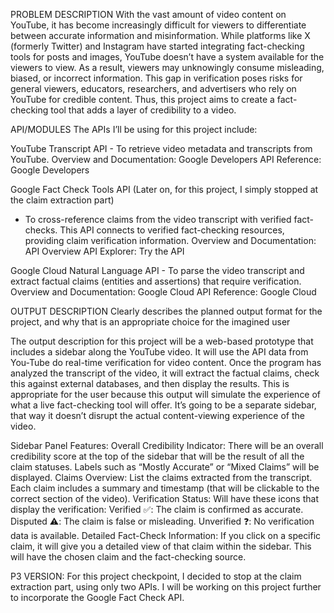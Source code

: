PROBLEM DESCRIPTION
With the vast amount of video content on YouTube, it has become increasingly difficult for viewers to differentiate between accurate information and misinformation. While platforms like X (formerly Twitter) and Instagram have started integrating fact-checking tools for posts and images, YouTube doesn’t have a system available for the viewers to view. As a result, viewers may unknowingly consume misleading, biased, or incorrect information. This gap in verification poses risks for general viewers, educators, researchers, and advertisers who rely on YouTube for credible content. Thus, this project aims to create a fact-checking tool that adds a layer of credibility to a video.  

API/MODULES
The APIs I’ll be using for this project include:

YouTube Transcript API - To retrieve video metadata and transcripts from YouTube.
Overview and Documentation: Google Developers
API Reference: Google Developers

Google Fact Check Tools API (Later on, for this project, I simply stopped at the claim extraction part)
- To cross-reference claims from the video transcript with verified fact-checks. This API connects to verified fact-checking resources, providing claim verification information.
Overview and Documentation: API Overview
API Explorer: Try the API

Google Cloud Natural Language API - To parse the video transcript and extract factual claims (entities and assertions) that require verification. 
Overview and Documentation: Google Cloud
API Reference: Google Cloud


OUTPUT DESCRIPTION
Clearly describes the planned output format for the project, and why that is an appropriate choice for the imagined user

The output description for this project will be a web-based prototype that includes a sidebar along the YouTube video. It will use the API data from You-Tube do real-time verification for video content. Once the program has analyzed the transcript of the video, it will extract the factual claims, check this against external databases, and then display the results. 
This is appropriate for the user because this output will simulate the experience of what a live fact-checking tool will offer. It’s going to be a separate sidebar, that way it doesn’t disrupt the actual content-viewing experience of the video.

Sidebar Panel Features:
Overall Credibility Indicator:
There will be an overall credibility score at the top of the sidebar that will be the result of all the claim statuses. Labels such as “Mostly Accurate” or “Mixed Claims” will be displayed.
Claims Overview: 
List the claims extracted from the transcript. Each claim includes a summary and timestamp (that will be clickable to the correct section of the video).
Verification Status: 
Will have these icons that display the verification:
Verified ✅: The claim is confirmed as accurate.
Disputed ⚠️: The claim is false or misleading.
Unverified ❓: No verification data is available.
Detailed Fact-Check Information:
If you click on a specific claim, it will give you a detailed view of that claim within the sidebar. This will have the chosen claim and the fact-checking source.

P3 VERSION:
For this project checkpoint, I decided to stop at the claim extraction part, using only two APIs. I will be working on this project further to incorporate the Google Fact Check API.